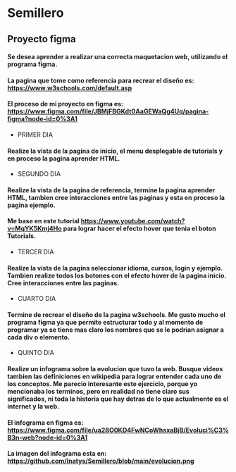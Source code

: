 # Semillero
## Proyecto figma
#### Se desea aprender a realizar una correcta maquetacion web, utilizando el programa figma. 
#### La pagina que tome como referencia para recrear el diseño es: https://www.w3schools.com/default.asp
#### El proceso de mi proyecto en figma es: https://www.figma.com/file/JBMjFBGKdt0AaGEWaQg4Uq/pagina-figma?node-id=0%3A1
- PRIMER DIA
#### Realize la vista de la pagina de inicio, el menu desplegable de tutorials y en proceso la pagina aprender HTML.
- SEGUNDO DIA
#### Realize la vista de la pagina de referencia, termine la pagina aprender HTML, tambien cree interacciones entre las paginas y esta en proceso la pagina ejemplo.
#### Me base en este tutorial https://www.youtube.com/watch?v=MqYK5Kmj4Ho para lograr hacer el efecto hover que tenia el boton Tutorials.
- TERCER DIA
#### Realize la vista de la pagina seleccionar idioma, cursos, login y ejemplo. Tambien realize todos los botones con el efecto hover de la pagina inicio. Cree interacciones entre las paginas.
- CUARTO DIA
#### Termine de recrear el diseño de la pagina w3schools. Me gusto mucho el programa figma ya que permite estructurar todo y al momento de programar ya se tiene mas claro los nombres que se le podrian asignar a cada div o elemento.
- QUINTO DIA
#### Realize un infograma sobre la evolucion que tuvo la web. Busque videos tambien las definiciones en wikipedia para lograr entender cada uno de los conceptos. Me parecio interesante este ejercicio, porque yo mencionaba los terminos, pero en realidad no tiene claro sus significados, ni toda la historia que hay detras de lo que actualmente es el internet y la web.
#### El infograma en figma es: https://www.figma.com/file/ua28O0KD4FwNCoWhsxaBjB/Evoluci%C3%B3n-web?node-id=0%3A1 
#### La imagen del infograma esta en: https://github.com/Inatys/Semillero/blob/main/evolucion.png



